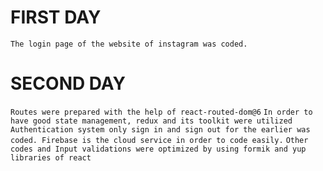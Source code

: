 # FIRST DAY
`The login page of the website of instagram was coded.`


# SECOND DAY
`Routes were prepared with the help of react-routed-dom@6`
`In order to have good state management, redux and its toolkit were utilized`
`Authentication system only sign in and sign out for the earlier was coded. Firebase is the cloud service in order to code easily.`
`Other codes and Input validations were optimized by using formik and yup libraries of react`
